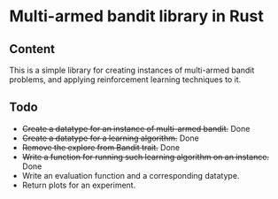 # Multi-armed bandit library in Rust

## Content

This is a simple library for creating instances of multi-armed bandit problems,
and applying reinforcement learning techniques to it.

## Todo

* ~~Create a datatype for an instance of multi-armed bandit.~~ Done
* ~~Create a datatype for a learning algorithm.~~ Done
* ~~Remove the explore from Bandit trait.~~ Done
* ~~Write a function for running such learning algorithm on an instance.~~ Done
* Write an evaluation function and a corresponding datatype.
* Return plots for an experiment.
